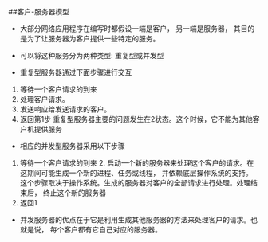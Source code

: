 ##客户-服务器模型
 - 大部分网络应用程序在编写时都假设一端是客户， 另一端是服务器， 其目的是为了让服务器为客户提供一些特定的服务。
 - 可以将这种服务分为两种类型: 重复型或并发型

 - 重复型服务器通过下面步骤进行交互
  1. 等待一个客户请求的到来
  2. 处理客户请求。
  3. 发送响应给发送请求的客户。
  4. 返回第1步
 重复型服务器主要的问题发生在2状态。这个时候，它不能为其他客户机提供服务

 - 相应的并发型服务器采用以下步骤
  1. 等待一个客户请求的到来 2. 启动一个新的服务器来处理这个客户的请求。在这期间可能生成一个新的进程、任务或线程， 并依赖底层操作系统的支持。 这个步骤取决于操作系统。生成的服务器对客户的全部请求进行处理。处理结束后， 终止这个新的服务器
  3. 返回1
 - 并发服务器的优点在于它是利用生成其他服务器的方法来处理客户的请求。也就是说， 每个客户都有它自己对应的服务器。

